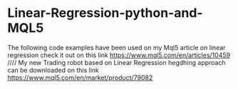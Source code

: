# Linear-Regression-python-and-MQL5
The following code examples have been used on my Mql5 article on linear regression check it out on this link https://www.mql5.com/en/articles/10459
//// My new Trading robot based on Linear Regression hegdhing approach can be downloaded on this link https://www.mql5.com/en/market/product/79082
